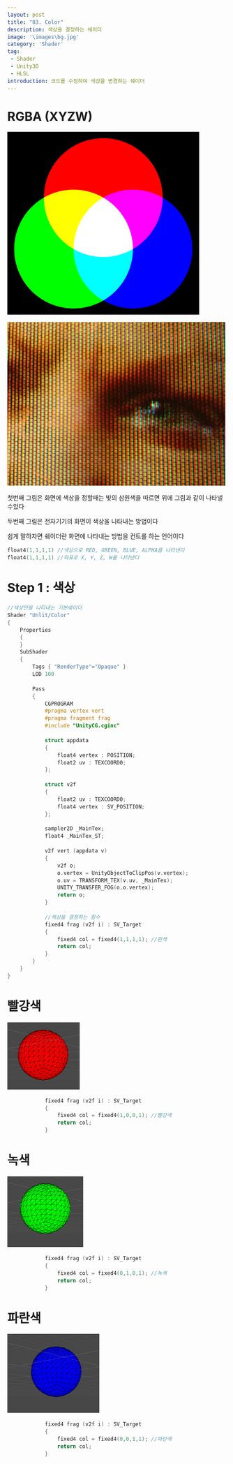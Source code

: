 ```yaml
---
layout: post
title: "03. Color"
description: 색상을 결정하는 쉐이더
image: '\images\bg.jpg'
category: 'Shader'
tag:
 - Shader
 - Unity3D
 - HLSL
introduction: 코드를 수정하여 색상을 변경하는 쉐이더
---
```




# RGBA (XYZW)

![440px-Synthese+.svg.png](https://github.com/Gasbebe/Practice/blob/master/Image/440px-Synthese+.svg.png?raw=true)





![500px-Tricolour_television_close_up.jpg](https://github.com/Gasbebe/Practice/blob/master/Image/500px-Tricolour_television_close_up.jpg?raw=true)

첫번째 그림은 화면에 색상을 정할때는 빛의 삼원색을 따르면 위에 그림과 같이 나타낼수있다

두번째 그림은 전자기기의 화면이 색상을 나타내는 방법이다

쉽게 말하자면 쉐이더란 화면에 나타내는 방법을 컨트롤 하는 언어이다

```c++
float4(1,1,1,1) //색상으로 RED, GREEN, BLUE, ALPHA를 나타낸다
float4(1,1,1,1) //좌표로 X, Y, Z, W를 나타낸다
```



#  Step 1 : 색상

```c
//색상만을 나타내는 기본쉐이더
Shader "Unlit/Color"
{
	Properties
	{
	}
	SubShader
	{
		Tags { "RenderType"="Opaque" }
		LOD 100

		Pass
		{
			CGPROGRAM
			#pragma vertex vert
			#pragma fragment frag              
			#include "UnityCG.cginc"

			struct appdata
			{
				float4 vertex : POSITION;
				float2 uv : TEXCOORD0;
			};

			struct v2f
			{
				float2 uv : TEXCOORD0;
				float4 vertex : SV_POSITION;
			};

			sampler2D _MainTex;
			float4 _MainTex_ST;
			
			v2f vert (appdata v)
			{
				v2f o;
				o.vertex = UnityObjectToClipPos(v.vertex);
				o.uv = TRANSFORM_TEX(v.uv, _MainTex);
				UNITY_TRANSFER_FOG(o,o.vertex);
				return o;
			}
            
            //색상을 결정하는 함수
			fixed4 frag (v2f i) : SV_Target
			{	
				fixed4 col = fixed4(1,1,1,1); //흰색
				return col; 
			}
        }
    }
}
```



# 빨강색



![colorRed.PNG](https://github.com/Gasbebe/Practice/blob/master/Image/colorRed.PNG?raw=true)

```c++
			fixed4 frag (v2f i) : SV_Target
			{	
				fixed4 col = fixed4(1,0,0,1); //빨강색
				return col; 
			}
```



# 녹색

![colorGreen.PNG](https://github.com/Gasbebe/Practice/blob/master/Image/colorGreen.PNG?raw=true)

```c++
			fixed4 frag (v2f i) : SV_Target
			{	
				fixed4 col = fixed4(0,1,0,1); //녹색
				return col; 
			}
```



# 파란색

![colorBlue.PNG](https://github.com/Gasbebe/Practice/blob/master/Image/colorBlue.PNG?raw=true)

```c++
			fixed4 frag (v2f i) : SV_Target
			{	
				fixed4 col = fixed4(0,0,1,1); //파란색
				return col; 
			}
```

